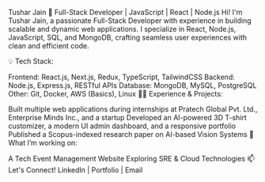 Tushar Jain
🚀 Full-Stack Developer | JavaScript | React | Node.js
Hi! I'm Tushar Jain, a passionate Full-Stack Developer with experience in building scalable and dynamic web applications. I specialize in React, Node.js, JavaScript, SQL, and MongoDB, crafting seamless user experiences with clean and efficient code.

💡 Tech Stack:

Frontend: React.js, Next.js, Redux, TypeScript, TailwindCSS
Backend: Node.js, Express.js, RESTful APIs
Database: MongoDB, MySQL, PostgreSQL
Other: Git, Docker, AWS (Basics), Linux
👨‍💻 Experience & Projects:

Built multiple web applications during internships at Pratech Global Pvt. Ltd., Enterprise Minds Inc., and a startup
Developed an AI-powered 3D T-shirt customizer, a modern UI admin dashboard, and a responsive portfolio
Published a Scopus-indexed research paper on AI-based Vision Systems
📌 What I’m working on:

A Tech Event Management Website
Exploring SRE & Cloud Technologies
📫 Let's Connect!
LinkedIn | Portfolio | Email


<!--
**tjain8690/tjain8690** is a ✨ _special_ ✨ repository because its `README.md` (this file) appears on your GitHub profile.

Here are some ideas to get you started:

- 🔭 I’m currently working on ...
- 🌱 I’m currently learning ...
- 👯 I’m looking to collaborate on ...
- 🤔 I’m looking for help with ...
- 💬 Ask me about ...
- 📫 How to reach me: ...
- 😄 Pronouns: ...
- ⚡ Fun fact: ...
-->
